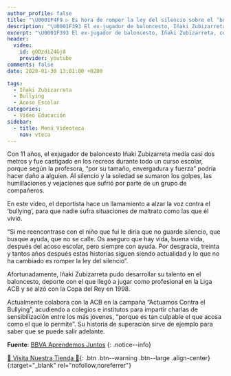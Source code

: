 ```yaml
---
author_profile: false
title: "\U0001F4F9 ▷ Es hora de romper la ley del silencio sobre el ‘bullying’ por Iñaki Zubizarreta \U0001F393"
description: "\U0001F393 El ex-jugador de baloncesto, Iñaki Zubizarreta, cuenta su fuerte historia de su infancia sobre el acoso escolar"
excerpt: "\U0001F393 El ex-jugador de baloncesto, Iñaki Zubizarreta, cuenta su fuerte historia de su infancia sobre el acoso escolar"
header:
  video:
    id: gODzdiZ4Gj8
    provider: youtube
comments: false
date: 2020-01-30 13:01:00 +0200

tags:
  - Iñaki Zubizarreta
  - Bullying
  - Acoso Escolar
categories:
  - Vídeo Educación
sidebar:
  - title: Menú Videoteca
    nav: vteca
---
```


Con 11 años, el exjugador de baloncesto Iñaki Zubizarreta medía casi dos metros y fue castigado en los recreos durante todo un curso escolar, porque según la profesora, “por su tamaño, envergadura y fuerza” podría hacer daño a alguien. Al silencio y la soledad se sumaron los golpes, las humillaciones y vejaciones que sufrió por parte de un grupo de compañeros. 

En este vídeo, el deportista hace un llamamiento a alzar la voz contra el ‘bullying’, para que nadie sufra situaciones de maltrato como las que él vivió. 

“Si me reencontrase con el niño que fui le diría que no guarde silencio, que busque ayuda, que no se calle. Os aseguro que hay vida, buena vida, después del acoso escolar, pero siempre con ayuda. Por desgracia, treinta y tantos años después estas historias siguen siendo actualidad y lo que no ha cambiado es romper la ley del silencio”.

Afortunadamente, Iñaki Zubizarreta pudo desarrollar su talento en el baloncesto, deporte con el que llegó a jugar como profesional en la Liga ACB y se alzó con la Copa del Rey en 1998.  

Actualmente colabora con la ACB en la campaña “Actuamos Contra el Bullying”, acudiendo a colegios e institutos para impartir charlas de sensibilización entre los más jóvenes, “porque es tan culpable el que acosa como el que lo permite”. Su historia de superación sirve de ejemplo para saber que se puede salir adelante.

**Fuente**\: [BBVA Aprendemos Juntos](https://aprendemosjuntos.elpais.com/archivo/)
{: .notice--info}

[🎁 Visita Nuestra Tienda 🎁](https://www.amazon.es/shop/cibercursos){: .btn .btn--warning .btn--large .align-center}{:target="_blank" rel="nofollow,noreferrer"}
